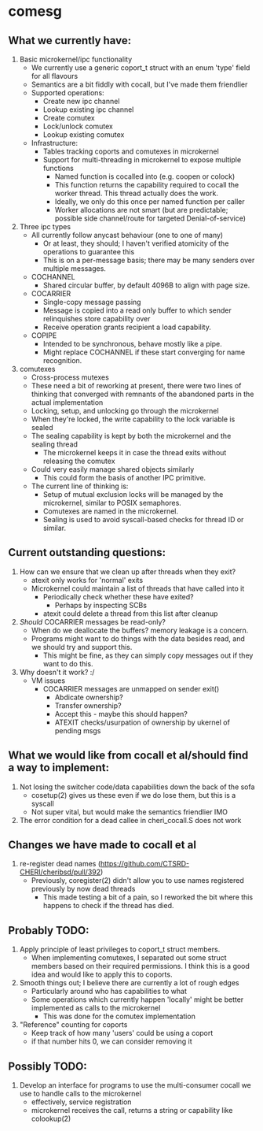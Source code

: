 # comesg

## What we currently have:

1. Basic microkernel/ipc functionality 
	* We currently use a generic coport_t struct with an enum 'type' field for all flavours
	* Semantics are a bit fiddly with cocall, but I've made them friendlier 
	* Supported operations:
		+ Create new ipc channel
		+ Lookup existing ipc channel
		+ Create comutex
		+ Lock/unlock comutex
		+ Lookup existing comutex
	* Infrastructure:
		+ Tables tracking coports and comutexes in microkernel 
		+ Support for multi-threading in microkernel to expose multiple functions
			- Named function is cocalled into (e.g. coopen or colock)
			- This function returns the capability required to cocall the worker thread. This thread actually does the work.
			- Ideally, we only do this once per named function per caller
			- Worker allocations are not smart (but are predictable; possible side channel/route for targeted Denial-of-service)
2. Three ipc types
	* All currently follow anycast behaviour (one to one of many)
		+ Or at least, they should; I haven't verified atomicity of the operations to guarantee this
		+ This is on a per-message basis; there may be many senders over multiple messages.
	* COCHANNEL 
		+ Shared circular buffer, by default 4096B to align with page size.
	* COCARRIER 
		+ Single-copy message passing
		+ Message is copied into a read only buffer to which sender relinquishes store capability over
		+ Receive operation grants recipient a load capability.
	* COPIPE 
		+ Intended to be synchronous, behave mostly like a pipe.
		+ Might replace COCHANNEL if these start converging for name recognition.
3. comutexes
	* Cross-process mutexes 
	* These need a bit of reworking at present, there were two lines of thinking that converged with remnants of the abandoned parts in the actual implementation
	* Locking, setup, and unlocking go through the microkernel
	* When they're locked, the write capability to the lock variable is sealed
	* The sealing capability is kept by both the microkernel and the sealing thread
		+ The microkernel keeps it in case the thread exits without releasing the comutex
	* Could very easily manage shared objects similarly
		+ This could form the basis of another IPC primitive.
	* The current line of thinking is:
		+ Setup of mutual exclusion locks will be managed by the microkernel, similar to POSIX semaphores.
		+ Comutexes are named in the microkernel.
		+ Sealing is used to avoid syscall-based checks for thread ID or similar.

## Current outstanding questions:


1. How can we ensure that we clean up after threads when they exit?
	* atexit only works for 'normal' exits
	* Microkernel could maintain a list of threads that have called into it
		+ Periodically check whether these have exited?
			- Perhaps by inspecting SCBs
		+ atexit could delete a thread from this list after cleanup
2. *Should* COCARRIER messages be read-only?
	* When do we deallocate the buffers? memory leakage is a concern.
	* Programs might want to do things with the data besides read, and we should try and support this.
		+ This might be fine, as they can simply copy messages out if they want to do this. 
3. Why doesn't it work? :/
	* VM issues
		+ COCARRIER messages are unmapped on sender exit()
			- Abdicate ownership?
			- Transfer ownership?
			- Accept this - maybe this should happen?
			- ATEXIT checks/usurpation of ownership by ukernel of pending msgs


## What we would like from cocall et al/should find a way to implement:

1. Not losing the switcher code/data capabilities down the back of the sofa
	* cosetup(2) gives us these even if we do lose them, but this is a syscall
	* Not super vital, but would make the semantics friendlier IMO
2. The error condition for a dead callee in cheri_cocall.S does not work

## Changes we have made to cocall et al

1. re-register dead names (https://github.com/CTSRD-CHERI/cheribsd/pull/392)
	* Previously, coregister(2) didn't allow you to use names registered previously by now dead threads
		- This made testing a bit of a pain, so I reworked the bit where this happens to check if the thread has died.

## Probably TODO:

1. Apply principle of least privileges to coport_t struct members.
	* When implementing comutexes, I separated out some struct members based on their required permissions. I think this is a good idea and would like to apply this to coports.
2. Smooth things out; I believe there are currently a lot of rough edges
	* Particularly around who has capabilities to what
	* Some operations which currently happen 'locally' might be better implemented as calls to the microkernel 
		+ This was done for the comutex implementation
3. "Reference" counting for coports
	* Keep track of how many 'users' could be using a coport
	* if that number hits 0, we can consider removing it

## Possibly TODO:

1. Develop an interface for programs to use the multi-consumer cocall we use to handle calls to the microkernel
	* effectively, service registration
	* microkernel receives the call, returns a string or capability like colookup(2)